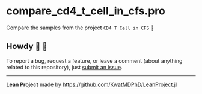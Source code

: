 # compare_cd4_t_cell_in_cfs.pro

Compare the samples from the project `CD4 T Cell in CFS` :train:

## Howdy :wave: :cowboy_hat_face:

To report a bug, request a feature, or leave a comment (about anything related to this repository), just [submit an issue](https://github.com/GIT_USER_NAME/compare_cd4_t_cell_in_cfs.pro/issues/new/choose).

---

**Lean Project** made by https://github.com/KwatMDPhD/LeanProject.jl
